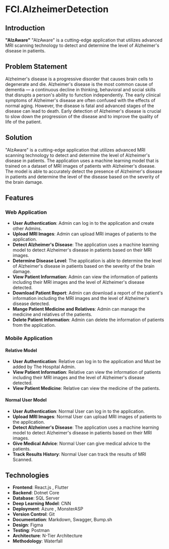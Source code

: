 # FCI.AlzheimerDetection

## Introduction
**"AlzAware"**
"AlzAware" is a cutting-edge application that utilizes advanced MRI scanning technology to detect and determine the level of Alzheimer's disease in patients.


## Problem Statement    

Alzheimer's disease is a progressive disorder that causes brain cells to degenerate and die. Alzheimer's disease is the most common cause of dementia — a continuous decline in thinking, behavioral and social skills that disrupts a person's ability to function independently. The early clinical symptoms of Alzheimer's disease are often confused with the effects of normal aging. However, the disease is fatal and advanced stages of the disease can lead to death. Early detection of Alzheimer's disease is crucial to slow down the progression of the disease and to improve the quality of life of the patient.

## Solution

"AlzAware" is a cutting-edge application that utilizes advanced MRI scanning technology to detect and determine the level of Alzheimer's disease in patients. The application uses a machine learning model that is trained on a dataset of MRI images of patients with Alzheimer's disease. The model is able to accurately detect the presence of Alzheimer's disease in patients and determine the level of the disease based on the severity of the brain damage.

## Features

 ### Web Application
- **User Authentication**: Admin can   log in to the application and create other Admins.
- **Upload MRI Images**: Admin can upload MRI images of patients to the application.
- **Detect Alzheimer's Disease**: The application uses a machine learning model to detect Alzheimer's disease in patients based on their MRI images.
- **Determine Disease Level**: The application is able to determine the level of Alzheimer's disease in patients based on the severity of the brain damage.
- **View Patient Information**: Admin can view the information of patients including their MRI images and the level of Alzheimer's disease detected.
- **Download Patient Report**: Admin can download a report of the patient's information including the MRI images and the level of Alzheimer's disease detected.
- **Mange Patient Medicine and Relatives**: Admin can manage the medicine and relatives of the patients.
- **Delete Patient Information**: Admin can delete the information of patients from the application.
### Mobile Application
#### Relative Model
- **User Authentication**: Relative can log in to the application and Must be added by The Hospital Admin.
- **View Patient Information**: Relative can view the information of patients including their MRI images and the level of Alzheimer's disease detected.
- **View Patient Medicine**: Relative can view the medicine of the patients.
#### Normal User Model
- **User Authentication**: Normal User can log in to the application.
- **Upload MRI Images**: Normal User can upload MRI images of patients to the application.
- **Detect Alzheimer's Disease**: The application uses a machine learning model to detect Alzheimer's disease in patients based on their MRI images.
- **Give Medical Advice**: Normal User can give medical advice to the patients.
- **Track Results History**: Normal User can track the results of MRI Scanned.

## Technologies
- **Frontend**: React.js , Flutter
- **Backend**: Dotnet Core
- **Database**: SQL Server
- **Deep Learning Model**: CNN 
- **Deployment**: Azure , MonsterASP
- **Version Control**: Git
- **Documentation**: Markdown, Swagger, Bump.sh
- **Design**: Figma
- **Testing**: Postman
- **Architecture**: N-Tier Architecture
- **Methodology**: Waterfall
